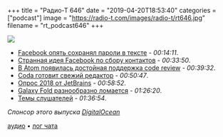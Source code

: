 +++
title = "Радио-Т 646"
date = "2019-04-20T18:53:40"
categories = ["podcast"]
image = "https://radio-t.com/images/radio-t/rt646.jpg"
filename = "rt_podcast646"
+++

![](https://radio-t.com/images/radio-t/rt646.jpg)

- [Facebook опять сохранял пароли в тексте](https://www.recode.net/2019/4/18/18485528/facebook-instagram-passwords-stored-unencrypted-security-issue) - *00:14:11*.
- [Странная идея Facebook по сбору контактов](https://www.businessinsider.com/facebook-uploaded-1-5-million-users-email-contacts-without-permission-2019-4) - *00:33:50*.
- [В Atom появилась достойная поддержка code review](https://github.blog/2019-04-15-easily-review-comments-in-atom/) - *00:39:32*.
- [Coda готовит свежий редактор](https://panic.com/next/) - *00:50:47*.
- [Опрос 2018 от JetBrains](https://www.jetbrains.com/research/java-developer-learning/) - *00:58:52*.
- [Galaxy Fold разнообразно ломается](https://qz.com/1598094/the-samsung-galaxy-folds-display-seems-to-have-problems/) - *01:26:20*.
- [Темы слушателей](https://radio-t.com/p/2019/04/16/prep-646/) - *01:36:54*.

*Спонсор этого выпуска [DigitalOcean](https://do.co/radiot)*


[аудио](https://cdn.radio-t.com/rt_podcast646.mp3) • [лог чата](http://chat.radio-t.com/logs/radio-t-646.html)
<audio src="https://cdn.radio-t.com/rt_podcast646.mp3" preload="none"></audio>
